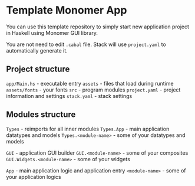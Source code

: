 # Template Monomer App

You can use this template repository to simply start new application project in Haskell using Monomer GUI library.

You are not need to edit `.cabal` file. Stack will use `project.yaml` to automatically generate it.

## Project structure

`app/Main.hs` - executable entry
`assets` - files that load during runtime
`assets/fonts` - your fonts
`src` - program modules
`project.yaml` - project information and settings
`stack.yaml` - stack settings

## Modules structure

`Types` - reimports for all inner modules
`Types.App` - main application datatypes and models
`Types.<module-name>` - some of your datatypes and models

`GUI` - application GUI builder
`GUI.<module-name>` - some of your composites
`GUI.Widgets.<module-name>` - some of your widgets

`App` - main application logic and application entry
`<module-name>` - some of your application logics